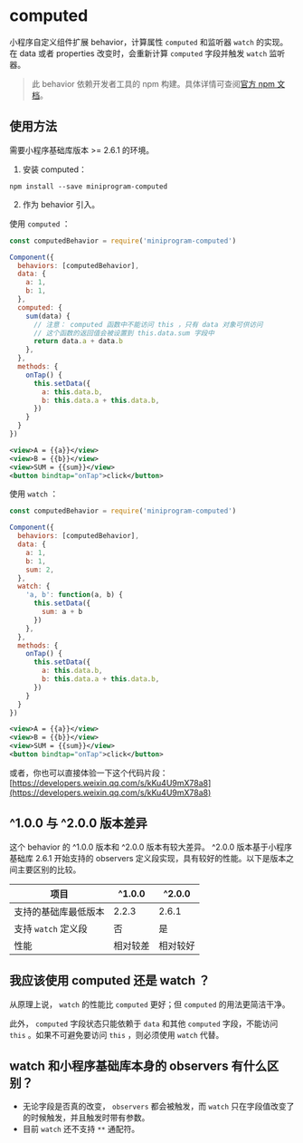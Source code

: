 # computed

小程序自定义组件扩展 behavior，计算属性 `computed` 和监听器 `watch` 的实现。在 data 或者 properties 改变时，会重新计算 `computed` 字段并触发 `watch` 监听器。

> 此 behavior 依赖开发者工具的 npm 构建。具体详情可查阅[官方 npm 文档](https://developers.weixin.qq.com/miniprogram/dev/devtools/npm.html)。

## 使用方法

需要小程序基础库版本 >= 2.6.1 的环境。

1. 安装 computed：

```
npm install --save miniprogram-computed
```

2. 作为 behavior 引入。

使用 `computed` ：

```js
const computedBehavior = require('miniprogram-computed')

Component({
  behaviors: [computedBehavior],
  data: {
    a: 1,
    b: 1,
  },
  computed: {
    sum(data) {
      // 注意： computed 函数中不能访问 this ，只有 data 对象可供访问
      // 这个函数的返回值会被设置到 this.data.sum 字段中
      return data.a + data.b
    },
  },
  methods: {
    onTap() {
      this.setData({
        a: this.data.b,
        b: this.data.a + this.data.b,
      })
    }
  }
})
```

```xml
<view>A = {{a}}</view>
<view>B = {{b}}</view>
<view>SUM = {{sum}}</view>
<button bindtap="onTap">click</button>
```

使用 `watch` ：

```js
const computedBehavior = require('miniprogram-computed')

Component({
  behaviors: [computedBehavior],
  data: {
    a: 1,
    b: 1,
    sum: 2,
  },
  watch: {
    'a, b': function(a, b) {
      this.setData({
        sum: a + b
      })
    },
  },
  methods: {
    onTap() {
      this.setData({
        a: this.data.b,
        b: this.data.a + this.data.b,
      })
    }
  }
})
```

```xml
<view>A = {{a}}</view>
<view>B = {{b}}</view>
<view>SUM = {{sum}}</view>
<button bindtap="onTap">click</button>
```

或者，你也可以直接体验一下这个代码片段：[https://developers.weixin.qq.com/s/kKu4U9mX78a8](https://developers.weixin.qq.com/s/kKu4U9mX78a8)

## ^1.0.0 与 ^2.0.0 版本差异

这个 behavior 的 ^1.0.0 版本和 ^2.0.0 版本有较大差异。 ^2.0.0 版本基于小程序基础库 2.6.1 开始支持的 observers 定义段实现，具有较好的性能。以下是版本之间主要区别的比较。

| 项目 | ^1.0.0 | ^2.0.0 |
| ---- | ------ | ------ |
| 支持的基础库最低版本 | 2.2.3 | 2.6.1 |
| 支持 `watch` 定义段 | 否 | 是 |
| 性能 | 相对较差 | 相对较好 |

## 我应该使用 computed 还是 watch ？

从原理上说， `watch` 的性能比 `computed` 更好；但 `computed` 的用法更简洁干净。

此外， `computed` 字段状态只能依赖于 `data` 和其他 `computed` 字段，不能访问 `this` 。如果不可避免要访问 `this` ，则必须使用 `watch` 代替。

## watch 和小程序基础库本身的 observers 有什么区别？

* 无论字段是否真的改变， `observers` 都会被触发，而 `watch` 只在字段值改变了的时候触发，并且触发时带有参数。
* 目前 `watch` 还不支持 `**` 通配符。

